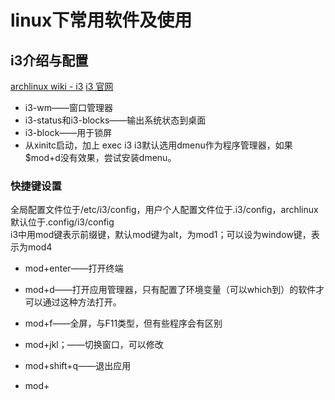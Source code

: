 # linux下常用软件及使用

## i3介绍与配置
[archlinux wiki - i3](https://wiki.archlinux.org/index.php/i3)
[i3 官网](https://i3wm.org/docs/userguide.html#configuring)
* i3-wm——窗口管理器
* i3-status和i3-blocks——输出系统状态到桌面
* i3-block——用于锁屏
* 从xinitc启动，加上 exec i3
i3默认选用dmenu作为程序管理器，如果$mod+d没有效果，尝试安装dmenu。
### 快捷键设置
全局配置文件位于/etc/i3/config，用户个人配置文件位于.i3/config，archlinux默认位于.config/i3/config  
i3中用mod键表示前缀键，默认mod键为alt，为mod1；可以设为window键，表示为mod4
* mod+enter——打开终端
* mod+d——打开应用管理器，只有配置了环境变量（可以which到）的软件才可以通过这种方法打开。
* mod+f——全屏，与F11类型，但有些程序会有区别
* mod+jkl；——切换窗口，可以修改

* mod+shift+q——退出应用
* mod+
